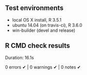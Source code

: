 ## Test environments
* local OS X install, R 3.5.1
* ubuntu 14.04 (on travis-ci), R 3.6.0
* win-builder (devel and release)

## R CMD check results
Duration: 16.1s

0 errors ✔ | 0 warnings ✔ | 0 notes ✔
